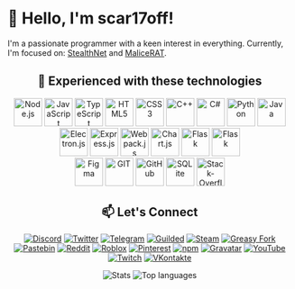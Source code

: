 # 👋 Hello, I'm scar17off!

I'm a passionate programmer with a keen interest in everything. Currently, I'm focused on: [StealthNet](https://github.com/stealth-net/) and [MaliceRAT](https://github.com/scar17off/MaliceRAT). 

<div align="center">

## 🚀 Experienced with these technologies

<img src="https://raw.githubusercontent.com/rahulbanerjee26/githubAboutMeGenerator/main/icons/nodejs.svg" alt="Node.js" width="50" height="50">
<img src="https://raw.githubusercontent.com/rahulbanerjee26/githubAboutMeGenerator/main/icons/javascript.svg" alt="JavaScript" width="50" height="50">
<img src="https://raw.githubusercontent.com/rahulbanerjee26/githubAboutMeGenerator/main/icons/typescript.svg" alt="TypeScript" width="50" height="50">
<img src="https://raw.githubusercontent.com/rahulbanerjee26/githubAboutMeGenerator/main/icons/html.svg" alt="HTML5" width="50" height="50">
<img src="https://raw.githubusercontent.com/rahulbanerjee26/githubAboutMeGenerator/main/icons/css.svg" alt="CSS3" width="50" height="50">
<img src="https://raw.githubusercontent.com/rahulbanerjee26/githubAboutMeGenerator/main/icons/cpp.svg" alt="C++" width="50" height="50">
<img src="https://raw.githubusercontent.com/rahulbanerjee26/githubAboutMeGenerator/main/icons/csharp.svg" alt="C#" width="50" height="50">
<img src="https://raw.githubusercontent.com/rahulbanerjee26/githubAboutMeGenerator/main/icons/python.svg" alt="Python" width="50" height="50">
<img src="https://raw.githubusercontent.com/rahulbanerjee26/githubAboutMeGenerator/main/icons/java.svg" alt="Java" width="50" height="50">
<br>
<img src="https://raw.githubusercontent.com/rahulbanerjee26/githubAboutMeGenerator/main/icons/electron.svg" alt="Electron.js" width="50" height="50">
<img src="https://raw.githubusercontent.com/rahulbanerjee26/githubAboutMeGenerator/main/icons/express.svg" alt="Express.js" width="50" height="50">
<img src="https://raw.githubusercontent.com/rahulbanerjee26/githubAboutMeGenerator/main/icons/webpack.svg" alt="Webpack.js" width="50" height="50">
<img src="https://raw.githubusercontent.com/rahulbanerjee26/githubAboutMeGenerator/main/icons/chartjs.svg" alt="Chart.js" width="50" height="50">
<img src="https://raw.githubusercontent.com/rahulbanerjee26/githubAboutMeGenerator/main/icons/flask.svg" alt="Flask" width="50" height="50">
<img src="https://raw.githubusercontent.com/rahulbanerjee26/githubAboutMeGenerator/main/icons/unity.svg" alt="Flask" width="50" height="50">
<br>
<img src="https://raw.githubusercontent.com/rahulbanerjee26/githubAboutMeGenerator/main/icons/figma.svg" alt="Figma" width="50" height="50">
<img src="https://raw.githubusercontent.com/rahulbanerjee26/githubAboutMeGenerator/main/icons/git.svg" alt="GIT" width="50" height="50">
<img src="https://raw.githubusercontent.com/rahulbanerjee26/githubAboutMeGenerator/main/icons/github.svg" alt="GitHub" width="50" height="50">
<img src="https://raw.githubusercontent.com/rahulbanerjee26/githubAboutMeGenerator/main/icons/sqlite.svg" alt="SQLite" width="50" height="50">
<img src="https://raw.githubusercontent.com/rahulbanerjee26/githubAboutMeGenerator/main/icons/stack-overflow.svg" alt="Stack-Overflow" width="50" height="50">

## 📫 Let's Connect

[![Discord](https://img.shields.io/badge/Discord-7289DA?logo=discord&logoColor=white)](https://discord.gg/59jvbFpCza)
[![Twitter](https://img.shields.io/badge/Twitter-1DA1F2?logo=twitter&logoColor=white)](https://x.com/scar17off)
[![Telegram](https://img.shields.io/badge/Telegram-2CA5E0?logo=telegram&logoColor=white)](https://t.me/scar17off)
[![Guilded](https://img.shields.io/badge/Guilded-7D00FF?logo=guilded&logoColor=white)](https://guilded.gg/scar17off)
[![Steam](https://img.shields.io/badge/Steam-000000?logo=steam&logoColor=white)](https://steamcommunity.com/id/scar17off/)
[![Greasy Fork](https://img.shields.io/badge/Greasy_Fork-009966?logo=greasyfork&logoColor=white)](https://greasyfork.org/en/users/754226-scar17)
[![Pastebin](https://img.shields.io/badge/Pastebin-02D345?logo=pastebin&logoColor=white)](https://pastebin.com/u/scar17off)
[![Reddit](https://img.shields.io/badge/Reddit-FF4500?logo=reddit&logoColor=white)](https://www.reddit.com/user/scar17off/)
[![Roblox](https://img.shields.io/badge/Roblox-CA1F37?logo=roblox&logoColor=white)](https://www.roblox.com/users/3175818992/profile)
[![Pinterest](https://img.shields.io/badge/Pinterest-E60023?logo=pinterest&logoColor=white)](https://ru.pinterest.com/scar17off/)
[![npm](https://img.shields.io/badge/npm-CB3837?logo=npm&logoColor=white)](https://www.npmjs.com/~scar17off)
[![Gravatar](https://img.shields.io/badge/Gravatar-1E8CBE?logo=gravatar&logoColor=white)](https://en.gravatar.com/scar17off)
[![YouTube](https://img.shields.io/badge/YouTube-FF0000?logo=youtube&logoColor=white)](https://youtube.com/@scar17off?si=CKawzJMKppyFtLE0)
[![Twitch](https://img.shields.io/badge/Twitch-9146FF?logo=twitch&logoColor=white)](https://www.twitch.tv/scar17off)
[![VKontakte](https://img.shields.io/badge/VKontakte-4C75A3?logo=vk&logoColor=white)](https://vk.com/scar17off)

![Stats](https://github-readme-stats.vercel.app/api?username=scar17off&show_icons=true&count_private=true&hide=issues,prs&theme=dark)
![Top languages](https://github-readme-stats.vercel.app/api/top-langs/?username=scar17off&theme=dark)

</div>
